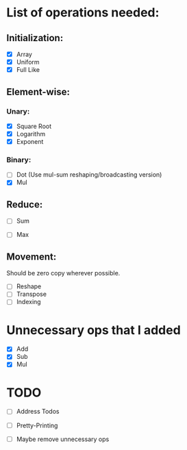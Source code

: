 # List of operations needed:


## Initialization:

- [x] Array
- [x] Uniform
- [x] Full Like

## Element-wise:

### Unary:

- [x] Square Root
- [x] Logarithm
- [x] Exponent

### Binary:

- [ ] Dot (Use mul-sum reshaping/broadcasting version)
- [x] Mul

## Reduce:

- [ ] Sum
- [ ] Max


## Movement:

Should be zero copy wherever possible.

- [ ] Reshape
- [ ] Transpose
- [ ] Indexing

# Unnecessary ops that I added

- [x] Add
- [x] Sub
- [x] Mul

# TODO

- [ ] Address Todos
- [ ] Pretty-Printing
- [ ] Maybe remove unnecessary ops

